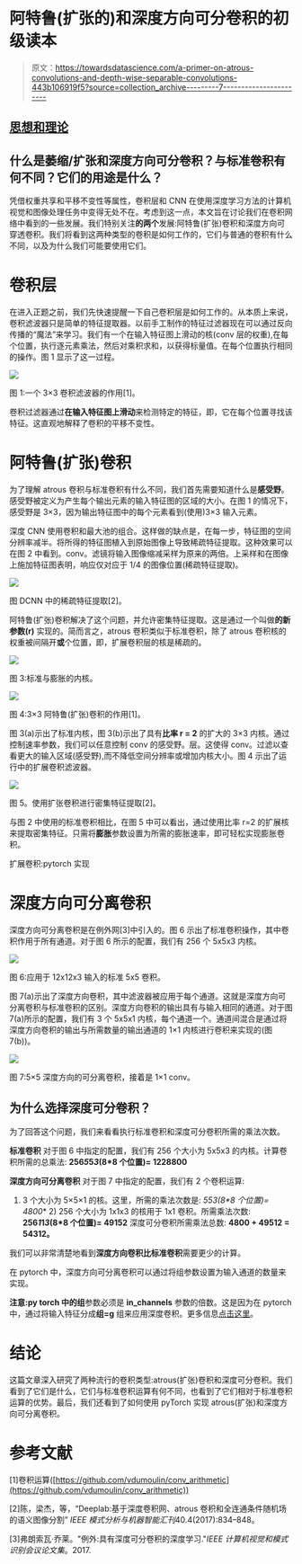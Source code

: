 # 阿特鲁(扩张的)和深度方向可分卷积的初级读本

> 原文：<https://towardsdatascience.com/a-primer-on-atrous-convolutions-and-depth-wise-separable-convolutions-443b106919f5?source=collection_archive---------7----------------------->

## [思想和理论](https://towardsdatascience.com/tagged/thoughts-and-theory)

## 什么是萎缩/扩张和深度方向可分卷积？与标准卷积有何不同？它们的用途是什么？

凭借权重共享和平移不变性等属性，卷积层和 CNN 在使用深度学习方法的计算机视觉和图像处理任务中变得无处不在。考虑到这一点，本文旨在讨论我们在卷积网络中看到的一些发展。我们特别关注**的两个**发展:阿特鲁(扩张)卷积和深度方向可穿透卷积。我们将看到这两种类型的卷积是如何工作的，它们与普通的卷积有什么不同，以及为什么我们可能要使用它们。

# 卷积层

在进入正题之前，我们先快速提醒一下自己卷积层是如何工作的。从本质上来说，卷积滤波器只是简单的特征提取器。以前手工制作的特征过滤器现在可以通过反向传播的“魔法”来学习。我们有一个在输入特征图上滑动的核(conv 层的权重),在每个位置，执行逐元素乘法，然后对乘积求和，以获得标量值。在每个位置执行相同的操作。图 1 显示了这一过程。

![](img/c260cadb17c5414a964d7597ef0fdfed.png)

图 1:一个 3×3 卷积滤波器的作用[1]。

卷积过滤器通过**在输入特征图上滑动**来检测特定的特征，即，它在每个位置寻找该特征。这直观地解释了卷积的平移不变性。

# 阿特鲁(扩张)卷积

为了理解 atrous 卷积与标准卷积有什么不同，我们首先需要知道什么是**感受野**。感受野被定义为产生每个输出元素的输入特征图的区域的大小。在图 1 的情况下，感受野是 3×3，因为输出特征图中的每个元素看到(使用)3×3 输入元素。

深度 CNN 使用卷积和最大池的组合。这样做的缺点是，在每一步，特征图的空间分辨率减半。将所得的特征图植入到原始图像上导致稀疏特征提取。这种效果可以在图 2 中看到。conv。滤镜将输入图像缩减采样为原来的两倍。上采样和在图像上施加特征图表明，响应仅对应于 1/4 的图像位置(稀疏特征提取)。

![](img/dd715505b240316cf668dbcd872f68bc.png)

图 DCNN 中的稀疏特征提取[2]。

阿特鲁(扩张)卷积解决了这个问题，并允许密集特征提取。这是通过一个叫做**的新参数(r)** 实现的。简而言之，atrous 卷积类似于标准卷积，除了 atrous 卷积核的权重被间隔开**或**个位置，即，扩展卷积层的核是稀疏的。

![](img/8ad129d102e57aa362b1f3525a166a3f.png)

图 3:标准与膨胀的内核。

![](img/4018c56491b3570946f2d70e4c487da7.png)

图 4:3×3 阿特鲁(扩张)卷积的作用[1]。

图 3(a)示出了标准内核，图 3(b)示出了具有**比率 r = 2** 的扩大的 3×3 内核。通过控制速率参数，我们可以任意控制 conv 的感受野。层。这使得 conv。过滤以查看更大的输入区域(感受野),而不降低空间分辨率或增加内核大小。图 4 示出了运行中的扩展卷积滤波器。

![](img/f0d39e79136a965f8a26dea4996fb317.png)

图 5。使用扩张卷积进行密集特征提取[2]。

与图 2 中使用的标准卷积相比，在图 5 中可以看出，通过使用比率 r=2 的扩展核来提取密集特征。只需将**膨胀**参数设置为所需的膨胀速率，即可轻松实现膨胀卷积。

扩展卷积:pytorch 实现

# 深度方向可分离卷积

深度方向可分离卷积是在例外网[3]中引入的。图 6 示出了标准卷积操作，其中卷积作用于所有通道。对于图 6 所示的配置，我们有 256 个 5x5x3 内核。

![](img/1b9454ef2cf57c48e1bdfc3432f46f31.png)

图 6:应用于 12x12x3 输入的标准 5x5 卷积。

图 7(a)示出了深度方向卷积，其中滤波器被应用于每个通道。这就是深度方向可分离卷积与标准卷积的区别。深度方向卷积的输出具有与输入相同的通道。对于图 7(a)所示的配置，我们有 3 个 5x5x1 内核，每个通道一个。通道间混合是通过将深度方向卷积的输出与所需数量的输出通道的 1×1 内核进行卷积来实现的(图 7(b))。

![](img/a6ffc8c47de4870015b0f001030ce2a0.png)

图 7:5×5 深度方向的可分离卷积，接着是 1×1 conv。

## 为什么选择深度可分卷积？

为了回答这个问题，我们来看看执行标准卷积和深度可分卷积所需的乘法次数。

**标准卷积** 对于图 6 中指定的配置，我们有 256 个大小为 5x5x3 的内核。计算卷积所需的总乘法:
**256*5*5*3*(8*8 个位置)= 1228800**

**深度方向可分离卷积** 对于图 7 中指定的配置，我们有 2 个卷积运算:
1) 3 个大小为 5×5×1 的核。这里，所需的乘法次数是: **5*5*3*(8*8 个位置)= 4800** 2) 256 个大小为 1x1x3 的核用于 1x1 卷积。所需乘法次数: **256*1*1*3*(8*8 个位置)= 49152** 深度可分卷积所需乘法总数: **4800 + 49512 = 54312。**

我们可以非常清楚地看到**深度方向卷积比标准卷积**需要更少的计算。

在 pytorch 中，深度方向可分离卷积可以通过将组参数设置为输入通道的数量来实现。

**注意:**py torch 中的**组**参数必须是 **in_channels** 参数的倍数。这是因为在 pytorch 中，通过将输入特征分成**组=g** 组来应用深度卷积。更多信息[点击这里](https://pytorch.org/docs/master/generated/torch.nn.Conv2d.html#torch.nn.Conv2d)。

# 结论

这篇文章深入研究了两种流行的卷积类型:atrous(扩张)卷积和深度可分卷积。我们看到了它们是什么，它们与标准卷积运算有何不同，也看到了它们相对于标准卷积运算的优势。最后，我们还看到了如何使用 pyTorch 实现 atrous(扩张)和深度方向可分离卷积。

# **参考文献**

[1]卷积运算([https://github.com/vdumoulin/conv_arithmetic](https://github.com/vdumoulin/conv_arithmetic))

[2]陈，梁杰，等，“Deeplab:基于深度卷积网、atrous 卷积和全连通条件随机场的语义图像分割” *IEEE 模式分析与机器智能汇刊*40.4(2017):834–848。

[3]弗朗索瓦·乔莱。"例外:具有深度可分卷积的深度学习."*IEEE 计算机视觉和模式识别会议论文集*。2017.